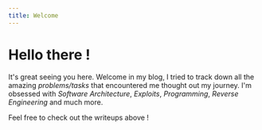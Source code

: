 ```yaml
---
title: Welcome
---
```


# **Hello there !** 

It's great seeing you here. Welcome in my blog, I tried to track down all the amazing *problems/tasks* that encountered me thought out my journey. I'm obsessed with *Software Architecture*, *Exploits*, *Programming*, *Reverse Engineering* and much more.

Feel free to check out the writeups above !









